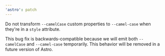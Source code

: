```yaml
---
'astro': patch
---
```


Do not transform `--camelCase` custom properties to `--camel-case` when they're in a `style` attribute. 

This bug fix is backwards-compatible because we will emit both `--camelCase` and `--camel-case` temporarily. This behavior will be removed in a future version of Astro.
